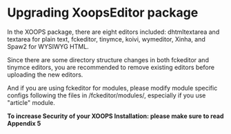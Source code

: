 # Upgrading XoopsEditor package

In the XOOPS package, there are eight editors included: dhtmltextarea and textarea for plain text, fckeditor, tinymce, koivi, wymeditor, Xinha, and Spaw2 for WYSIWYG HTML.

Since there are some directory structure changes in both fckeditor and tinymce editors, you are recommended to remove existing editors before uploading the new editors.

And if you are using fckeditor for modules, please modify module specific configs following the files in /fckeditor/modules/, especially if you use "article" module.

**To increase Security of your XOOPS Installation: please make sure to read Appendix 5** 

